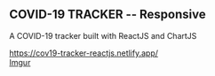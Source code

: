 ## COVID-19 TRACKER -- Responsive
A COVID-19 tracker built with ReactJS and ChartJS

https://cov19-tracker-reactjs.netlify.app/
</br>
[Imgur](https://imgur.com/0I4rJh3)
